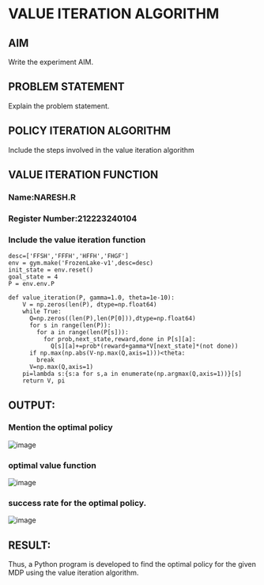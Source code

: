 # VALUE ITERATION ALGORITHM

## AIM
Write the experiment AIM.

## PROBLEM STATEMENT
Explain the problem statement.

## POLICY ITERATION ALGORITHM
Include the steps involved in the value iteration algorithm

## VALUE ITERATION FUNCTION
### Name:NARESH.R
### Register Number:212223240104
### Include the value iteration function
```
desc=['FFSH','FFFH','HFFH','FHGF']
env = gym.make('FrozenLake-v1',desc=desc)
init_state = env.reset()
goal_state = 4
P = env.env.P
```
```
def value_iteration(P, gamma=1.0, theta=1e-10):
    V = np.zeros(len(P), dtype=np.float64)
    while True:
      Q=np.zeros((len(P),len(P[0])),dtype=np.float64)
      for s in range(len(P)):
        for a in range(len(P[s])):
          for prob,next_state,reward,done in P[s][a]:
            Q[s][a]+=prob*(reward+gamma*V[next_state]*(not done))
      if np.max(np.abs(V-np.max(Q,axis=1)))<theta:
        break
      V=np.max(Q,axis=1)
    pi=lambda s:{s:a for s,a in enumerate(np.argmax(Q,axis=1))}[s]
    return V, pi
```

## OUTPUT:
### Mention the optimal policy
![image](https://github.com/user-attachments/assets/3a541512-2b01-4c3b-9255-ab37f3a019f5)

### optimal value function 
![image](https://github.com/user-attachments/assets/156f4a9c-efc7-41c9-ac70-bc0fae8deed2)

### success rate for the optimal policy.
![image](https://github.com/user-attachments/assets/aa328a62-bee2-4df2-9a77-4b84d6508b0b)


## RESULT:
Thus, a Python program is developed to find the optimal policy for the given MDP using the value iteration algorithm.


